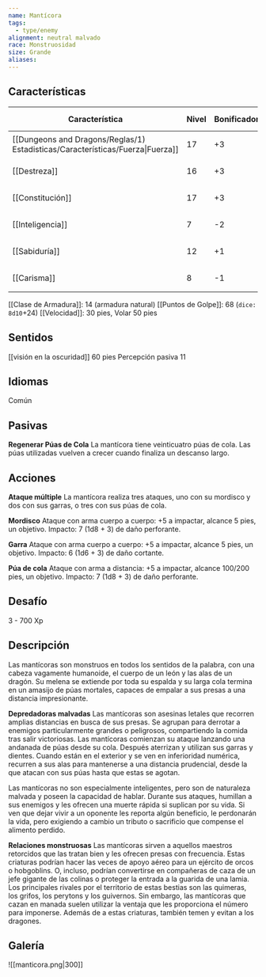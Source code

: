 ```yaml
---
name: Mantícora
tags:
  - type/enemy
alignment: neutral malvado
race: Monstruosidad
size: Grande
aliases:
---
```


## Características

| Característica                                                                 | Nivel | Bonificador | Lanzar dado      |
| ------------------------------------------------------------------------------ | ----- | ----------- | ---------------- |
| [[Dungeons and Dragons/Reglas/1) Estadisticas/Características/Fuerza\|Fuerza]] | 17    | +3          | `dice: 1d20 + 0` |
| [[Destreza]]                                                                   | 16    | +3          | `dice: 1d20 + 0` |
| [[Constitución]]                                                               | 17    | +3          | `dice: 1d20 + 0` |
| [[Inteligencia]]                                                               | 7     | -2          | `dice: 1d20 + 0` |
| [[Sabiduría]]                                                                  | 12    | +1          | `dice: 1d20 + 0` |
| [[Carisma]]                                                                    | 8     | -1          | `dice: 1d20 + 0` |

[[Clase de Armadura]]: 14 (armadura natural)
[[Puntos de Golpe]]: 68 (`dice: 8d10`+24)
[[Velocidad]]: 30 pies, Volar 50 pies

## Sentidos

[[visión en la oscuridad]] 60 pies
Percepción pasiva 11

## Idiomas

Común

## Pasivas

**Regenerar Púas de Cola**
La mantícora tiene veinticuatro púas de cola. Las púas utilizadas vuelven a crecer cuando finaliza un descanso largo.

## Acciones

**Ataque múltiple**
La mantícora realiza tres ataques, uno con su mordisco y dos con sus garras, o tres con sus púas de cola.

**Mordisco**
Ataque con arma cuerpo a cuerpo: +5 a impactar, alcance 5 pies, un objetivo. 
Impacto: 7 (1d8 + 3) de daño perforante.

**Garra**
Ataque con arma cuerpo a cuerpo: +5 a impactar, alcance 5 pies, un objetivo. 
Impacto: 6 (1d6 + 3) de daño cortante.

**Púa de cola**
Ataque con arma a distancia: +5 a impactar, alcance 100/200 pies, un objetivo. 
Impacto: 7 (1d8 + 3) de daño perforante.

## Desafío

3 - 700 Xp

## Descripción

Las mantícoras son monstruos en todos los sentidos de la palabra, con una cabeza vagamente humanoide, el cuerpo de un león y las alas de un dragón. Su melena se extiende por toda su espalda y su larga cola termina en un amasijo de púas mortales, capaces de empalar a sus presas a una distancia impresionante.

**Depredadoras malvadas**
Las mantícoras son asesinas letales que recorren amplias distancias en busca de sus presas. Se agrupan para derrotar a enemigos particularmente grandes o peligrosos, compartiendo la comida tras salir victoriosas. Las mantícoras comienzan su ataque lanzando una andanada de púas desde su cola. Después aterrizan y utilizan sus garras y dientes. Cuando están en el exterior y se ven en inferioridad numérica, recurren a sus alas para mantenerse a una distancia prudencial, desde la que atacan con sus púas hasta que
estas se agotan.

Las mantícoras no son especialmente inteligentes, pero son de naturaleza malvada y poseen la capacidad de hablar. Durante sus ataques, humillan a sus enemigos y les ofrecen una muerte rápida si suplican por su vida. Si ven que dejar vivir a un oponente les reporta algún beneficio, le perdonarán la vida, pero exigiendo a cambio un tributo o sacrificio que
compense el alimento perdido.

**Relaciones monstruosas**
Las mantícoras sirven a aquellos maestros retorcidos que las tratan bien y les ofrecen presas con frecuencia. Estas criaturas podrían hacer las veces de apoyo aéreo para un ejército de orcos o hobgoblins. O, incluso, podrían convertirse en compañeras de caza de un jefe gigante de las colinas o proteger la entrada a la guarida de una lamia.
Los principales rivales por el territorio de estas bestias son las quimeras, los grifos, los perytons y los guivernos. Sin embargo, las mantícoras que cazan en manada suelen utilizar la ventaja que les proporciona el número para imponerse. Además de a estas criaturas, también temen y evitan a los dragones.

## Galería

![[manticora.png|300]]
